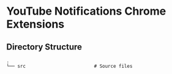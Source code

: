 # YouTube Notifications Chrome Extensions

## Directory Structure

    .
    └── src                         # Source files
